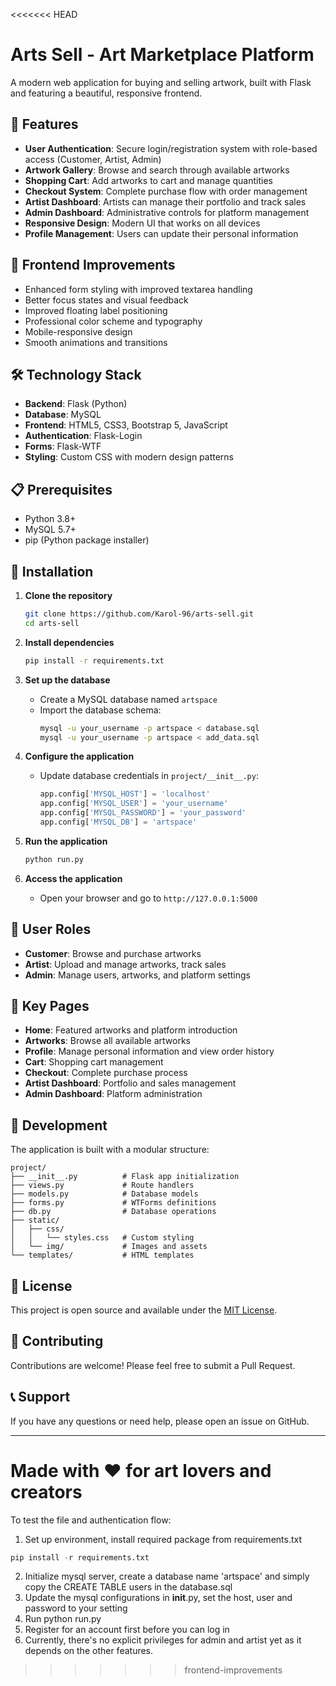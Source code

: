 <<<<<<< HEAD
# Arts Sell - Art Marketplace Platform

A modern web application for buying and selling artwork, built with Flask and featuring a beautiful, responsive frontend.

## 🌟 Features

- **User Authentication**: Secure login/registration system with role-based access (Customer, Artist, Admin)
- **Artwork Gallery**: Browse and search through available artworks
- **Shopping Cart**: Add artworks to cart and manage quantities
- **Checkout System**: Complete purchase flow with order management
- **Artist Dashboard**: Artists can manage their portfolio and track sales
- **Admin Dashboard**: Administrative controls for platform management
- **Responsive Design**: Modern UI that works on all devices
- **Profile Management**: Users can update their personal information

## 🎨 Frontend Improvements

- Enhanced form styling with improved textarea handling
- Better focus states and visual feedback
- Improved floating label positioning
- Professional color scheme and typography
- Mobile-responsive design
- Smooth animations and transitions

## 🛠️ Technology Stack

- **Backend**: Flask (Python)
- **Database**: MySQL
- **Frontend**: HTML5, CSS3, Bootstrap 5, JavaScript
- **Authentication**: Flask-Login
- **Forms**: Flask-WTF
- **Styling**: Custom CSS with modern design patterns

## 📋 Prerequisites

- Python 3.8+
- MySQL 5.7+
- pip (Python package installer)

## 🚀 Installation

1. **Clone the repository**
   ```bash
   git clone https://github.com/Karol-96/arts-sell.git
   cd arts-sell
   ```

2. **Install dependencies**
   ```bash
   pip install -r requirements.txt
   ```

3. **Set up the database**
   - Create a MySQL database named `artspace`
   - Import the database schema:
     ```bash
     mysql -u your_username -p artspace < database.sql
     mysql -u your_username -p artspace < add_data.sql
     ```

4. **Configure the application**
   - Update database credentials in `project/__init__.py`:
     ```python
     app.config['MYSQL_HOST'] = 'localhost'
     app.config['MYSQL_USER'] = 'your_username'
     app.config['MYSQL_PASSWORD'] = 'your_password'
     app.config['MYSQL_DB'] = 'artspace'
     ```

5. **Run the application**
   ```bash
   python run.py
   ```

6. **Access the application**
   - Open your browser and go to `http://127.0.0.1:5000`

## 📱 User Roles

- **Customer**: Browse and purchase artworks
- **Artist**: Upload and manage artworks, track sales
- **Admin**: Manage users, artworks, and platform settings

## 🎯 Key Pages

- **Home**: Featured artworks and platform introduction
- **Artworks**: Browse all available artworks
- **Profile**: Manage personal information and view order history
- **Cart**: Shopping cart management
- **Checkout**: Complete purchase process
- **Artist Dashboard**: Portfolio and sales management
- **Admin Dashboard**: Platform administration

## 🔧 Development

The application is built with a modular structure:

```
project/
├── __init__.py          # Flask app initialization
├── views.py             # Route handlers
├── models.py            # Database models
├── forms.py             # WTForms definitions
├── db.py                # Database operations
├── static/
│   ├── css/
│   │   └── styles.css   # Custom styling
│   └── img/             # Images and assets
└── templates/           # HTML templates
```

## 📄 License

This project is open source and available under the [MIT License](LICENSE).

## 🤝 Contributing

Contributions are welcome! Please feel free to submit a Pull Request.

## 📞 Support

If you have any questions or need help, please open an issue on GitHub.

---

**Made with ❤️ for art lovers and creators**
=======
To test the file and authentication flow:
1. Set up environment, install required package from requirements.txt
```python
pip install -r requirements.txt
```
2. Initialize mysql server, create a database name 'artspace' and simply copy the CREATE TABLE users in the database.sql
3. Update the mysql configurations in __init__.py, set the host, user and password to your setting
4. Run python run.py
5. Register for an account first before you can log in
6. Currently, there's no explicit privileges for admin and artist yet as it depends on the other features.
>>>>>>> frontend-improvements
